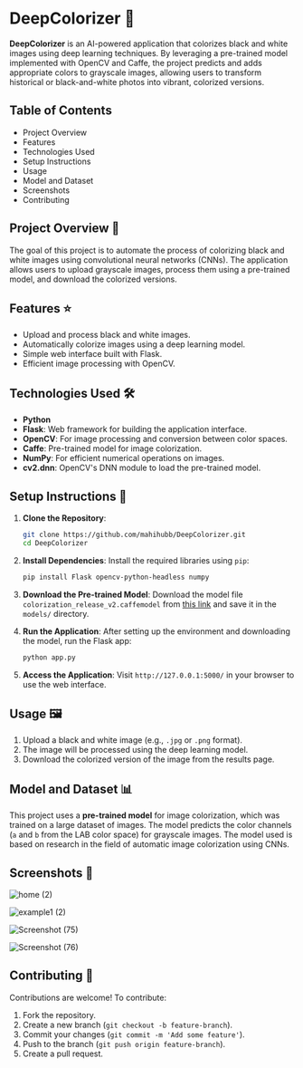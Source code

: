 # DeepColorizer 🎨

**DeepColorizer** is an AI-powered application that colorizes black and white images using deep learning techniques. By leveraging a pre-trained model implemented with OpenCV and Caffe, the project predicts and adds appropriate colors to grayscale images, allowing users to transform historical or black-and-white photos into vibrant, colorized versions.

## Table of Contents
- Project Overview
- Features
- Technologies Used
- Setup Instructions
- Usage
- Model and Dataset
- Screenshots
- Contributing

## Project Overview 📁
The goal of this project is to automate the process of colorizing black and white images using convolutional neural networks (CNNs). The application allows users to upload grayscale images, process them using a pre-trained model, and download the colorized versions.

## Features ⭐
- Upload and process black and white images.
- Automatically colorize images using a deep learning model.
- Simple web interface built with Flask.
- Efficient image processing with OpenCV.

## Technologies Used 🛠️
- **Python**
- **Flask**: Web framework for building the application interface.
- **OpenCV**: For image processing and conversion between color spaces.
- **Caffe**: Pre-trained model for image colorization.
- **NumPy**: For efficient numerical operations on images.
- **cv2.dnn**: OpenCV's DNN module to load the pre-trained model.

## Setup Instructions 🚀

1. **Clone the Repository**:
   ```bash
   git clone https://github.com/mahihubb/DeepColorizer.git
   cd DeepColorizer
   ```

2. **Install Dependencies**:
   Install the required libraries using `pip`:
   ```bash
   pip install Flask opencv-python-headless numpy
   ```

3. **Download the Pre-trained Model**:
   Download the model file `colorization_release_v2.caffemodel` from [this link](https://www.dropbox.com/s/dx0qvhhp5hbcx7z/colorization_release_v2.caffemodel?dl=1) and save it in the `models/` directory.

4. **Run the Application**:
   After setting up the environment and downloading the model, run the Flask app:
   ```bash
   python app.py
   ```

5. **Access the Application**:
   Visit `http://127.0.0.1:5000/` in your browser to use the web interface.

## Usage 🖼️
1. Upload a black and white image (e.g., `.jpg` or `.png` format).
2. The image will be processed using the deep learning model.
3. Download the colorized version of the image from the results page.

## Model and Dataset 📊
This project uses a **pre-trained model** for image colorization, which was trained on a large dataset of images. The model predicts the color channels (`a` and `b` from the LAB color space) for grayscale images. The model used is based on research in the field of automatic image colorization using CNNs.

## Screenshots 📸
![home (2)](https://github.com/user-attachments/assets/0c88aab7-d4c6-48f3-860f-e9fdbba01716)

![example1 (2)](https://github.com/user-attachments/assets/18307b5a-0c51-40ef-818a-212efe71a661)

![Screenshot (75)](https://github.com/user-attachments/assets/e43cc491-39aa-485e-b557-2c11746847a0)

![Screenshot (76)](https://github.com/user-attachments/assets/d35fa4aa-b4ba-4479-af2c-666975cb1de2)



## Contributing 🤝
Contributions are welcome! To contribute:
1. Fork the repository.
2. Create a new branch (`git checkout -b feature-branch`).
3. Commit your changes (`git commit -m 'Add some feature'`).
4. Push to the branch (`git push origin feature-branch`).
5. Create a pull request.

